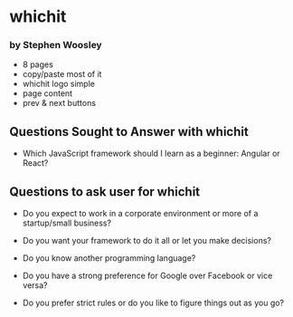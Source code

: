 # whichit

### by Stephen Woosley

- 8 pages
- copy/paste most of it
- whichit logo simple
- page content
- prev & next buttons

## Questions Sought to Answer with whichit

- Which JavaScript framework should I learn as a beginner: Angular or React?

## Questions to ask user for whichit

- Do you expect to work in a corporate environment or more of a startup/small business?

- Do you want your framework to do it all or let you make decisions?

- Do you know another programming language?

- Do you have a strong preference for Google over Facebook or vice versa?

- Do you prefer strict rules or do you like to figure things out as you go?
